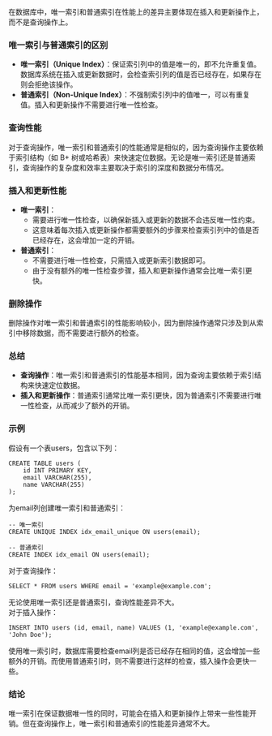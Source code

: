 在数据库中，唯一索引和普通索引在性能上的差异主要体现在插入和更新操作上，而不是查询操作上。
### 唯一索引与普通索引的区别

- **唯一索引（Unique Index）**：保证索引列中的值是唯一的，即不允许重复值。数据库系统在插入或更新数据时，会检查索引列的值是否已经存在，如果存在则会拒绝该操作。
- **普通索引（Non-Unique Index）**：不强制索引列中的值唯一，可以有重复值。插入和更新操作不需要进行唯一性检查。
### 查询性能
对于查询操作，唯一索引和普通索引的性能通常是相似的，因为查询操作主要依赖于索引结构（如 B+ 树或哈希表）来快速定位数据。无论是唯一索引还是普通索引，查询操作的复杂度和效率主要取决于索引的深度和数据分布情况。
### 插入和更新性能

- **唯一索引**：
   - 需要进行唯一性检查，以确保新插入或更新的数据不会违反唯一性约束。
   - 这意味着每次插入或更新操作都需要额外的步骤来检查索引列中的值是否已经存在，这会增加一定的开销。
- **普通索引**：
   - 不需要进行唯一性检查，只需插入或更新索引数据即可。
   - 由于没有额外的唯一性检查步骤，插入和更新操作通常会比唯一索引更快。
### 删除操作
删除操作对唯一索引和普通索引的性能影响较小，因为删除操作通常只涉及到从索引中移除数据，而不需要进行额外的检查。
### 总结

- **查询操作**：唯一索引和普通索引的性能基本相同，因为查询主要依赖于索引结构来快速定位数据。
- **插入和更新操作**：普通索引通常比唯一索引更快，因为普通索引不需要进行唯一性检查，从而减少了额外的开销。
### 示例
假设有一个表users，包含以下列：
```
CREATE TABLE users (
    id INT PRIMARY KEY,
    email VARCHAR(255),
    name VARCHAR(255)
);
```
为email列创建唯一索引和普通索引：
```
-- 唯一索引
CREATE UNIQUE INDEX idx_email_unique ON users(email);

-- 普通索引
CREATE INDEX idx_email ON users(email);
```
对于查询操作：
```
SELECT * FROM users WHERE email = 'example@example.com';
```
无论使用唯一索引还是普通索引，查询性能差异不大。<br />对于插入操作：
```
INSERT INTO users (id, email, name) VALUES (1, 'example@example.com', 'John Doe');
```
使用唯一索引时，数据库需要检查email列是否已经存在相同的值，这会增加一些额外的开销。而使用普通索引时，则不需要进行这样的检查，插入操作会更快一些。
### 结论
唯一索引在保证数据唯一性的同时，可能会在插入和更新操作上带来一些性能开销。但在查询操作上，唯一索引和普通索引的性能差异通常不大。

